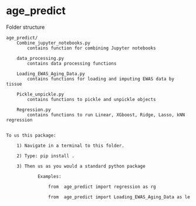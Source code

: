 # age_predict

Folder structure


	age_predict/
		Combine_jupyter_notebooks.py
			contains function for combining Jupyter notebooks

		data_processing.py
			contains data processing functions

		Loading_EWAS_Aging_Data.py
			contains functions for loading and imputing EWAS data by tissue

		Pickle_unpickle.py
			contains functions to pickle and unpickle objects

		Regression.py
			contains functions to run Linear, XGboost, Ridge, Lasso, kNN regression


	To us this package:

		1) Navigate in a terminal to this folder.

		2) Type: pip install .

		3) Then us as you would a standard python package

				Examples:

					from  age_predict import regression as rg

					from  age_predict import Loading_EWAS_Aging_Data as le

					